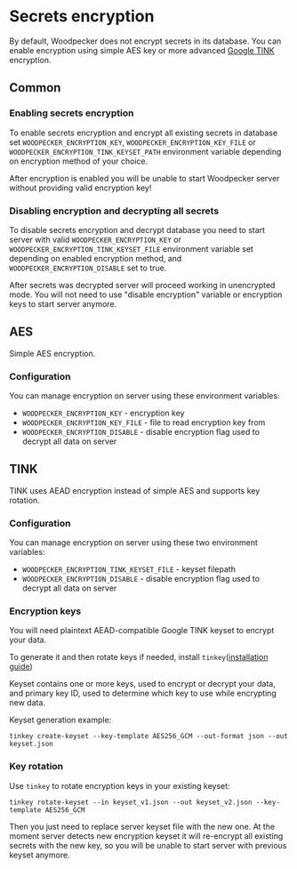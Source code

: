 # Secrets encryption

By default, Woodpecker does not encrypt secrets in its database. You can enable encryption
using simple AES key or more advanced [Google TINK](https://developers.google.com/tink) encryption.

## Common

### Enabling secrets encryption

To enable secrets encryption and encrypt all existing secrets in database set
`WOODPECKER_ENCRYPTION_KEY`, `WOODPECKER_ENCRYPTION_KEY_FILE` or `WOODPECKER_ENCRYPTION_TINK_KEYSET_PATH` environment
variable depending on encryption method of your choice.

After encryption is enabled you will be unable to start Woodpecker server without providing valid encryption key!

### Disabling encryption and decrypting all secrets

To disable secrets encryption and decrypt database you need to start server with valid
`WOODPECKER_ENCRYPTION_KEY` or `WOODPECKER_ENCRYPTION_TINK_KEYSET_FILE` environment variable set depending on
enabled encryption method, and `WOODPECKER_ENCRYPTION_DISABLE` set to true.

After secrets was decrypted server will proceed working in unencrypted mode. You will not need to use "disable encryption"
variable or encryption keys to start server anymore.

## AES

Simple AES encryption.

### Configuration

You can manage encryption on server using these environment variables:

- `WOODPECKER_ENCRYPTION_KEY` - encryption key
- `WOODPECKER_ENCRYPTION_KEY_FILE` - file to read encryption key from
- `WOODPECKER_ENCRYPTION_DISABLE` - disable encryption flag used to decrypt all data on server

## TINK

TINK uses AEAD encryption instead of simple AES and supports key rotation.

### Configuration

You can manage encryption on server using these two environment variables:

- `WOODPECKER_ENCRYPTION_TINK_KEYSET_FILE` - keyset filepath
- `WOODPECKER_ENCRYPTION_DISABLE` - disable encryption flag used to decrypt all data on server

### Encryption keys

You will need plaintext AEAD-compatible Google TINK keyset to encrypt your data.

To generate it and then rotate keys if needed, install `tinkey`([installation guide](https://developers.google.com/tink/install-tinkey))

Keyset contains one or more keys, used to encrypt or decrypt your data, and primary key ID, used to determine which key
to use while encrypting new data.

Keyset generation example:

```shell
tinkey create-keyset --key-template AES256_GCM --out-format json --out keyset.json
```

### Key rotation

Use `tinkey` to rotate encryption keys in your existing keyset:

```shell
tinkey rotate-keyset --in keyset_v1.json --out keyset_v2.json --key-template AES256_GCM
```

Then you just need to replace server keyset file with the new one. At the moment server detects new encryption
keyset it will re-encrypt all existing secrets with the new key, so you will be unable to start server with previous
keyset anymore.

